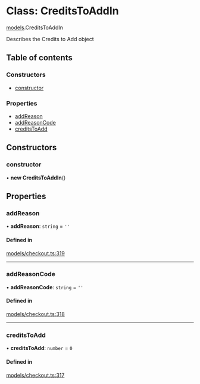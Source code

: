 # Class: CreditsToAddIn

[models](../wiki/models).CreditsToAddIn

Describes the Credits to Add object

## Table of contents

### Constructors

- [constructor](../wiki/models.CreditsToAddIn#constructor)

### Properties

- [addReason](../wiki/models.CreditsToAddIn#addreason)
- [addReasonCode](../wiki/models.CreditsToAddIn#addreasoncode)
- [creditsToAdd](../wiki/models.CreditsToAddIn#creditstoadd)

## Constructors

### constructor

• **new CreditsToAddIn**()

## Properties

### addReason

• **addReason**: `string` = `''`

#### Defined in

[models/checkout.ts:319](https://gitlab.com/baliganikhil/blackmirror-sdk/-/blob/349365c/src/models/checkout.ts#L319)

___

### addReasonCode

• **addReasonCode**: `string` = `''`

#### Defined in

[models/checkout.ts:318](https://gitlab.com/baliganikhil/blackmirror-sdk/-/blob/349365c/src/models/checkout.ts#L318)

___

### creditsToAdd

• **creditsToAdd**: `number` = `0`

#### Defined in

[models/checkout.ts:317](https://gitlab.com/baliganikhil/blackmirror-sdk/-/blob/349365c/src/models/checkout.ts#L317)
